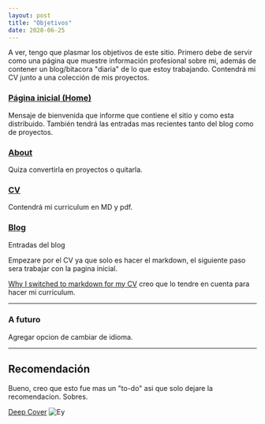 ```yaml
---
layout: post
title: "Objetivos"
date: 2020-06-25
---
```

A ver, tengo que plasmar los objetivos de este sitio. Primero debe de servir como una página que muestre información profesional sobre mi, además de contener un blog/bitacora "diaria" de lo que estoy trabajando. Contendrá mi CV junto a una colección de mis proyectos.

### [Página inicial (Home)](https://maumlz.github.io/)
Mensaje de bienvenida que informe que contiene el sitio y como esta distribuido.
También tendrá las entradas mas recientes tanto del blog como de proyectos.

### [About](https://maumlz.github.io/about)
Quiza convertirla en proyectos o quitarla.

### [CV](https://maumlz.github.io/cv)
Contendrá mi curriculum en MD y pdf.

### [Blog](https://maumlz.github.io/blog)
Entradas del blog


Empezare por el CV ya que solo es hacer el markdown, el siguiente paso sera trabajar con la pagina inicial.

[Why I switched to markdown for my CV](https://elipapa.github.io/blog/why-i-switched-to-markdown-for-my-cv.html) creo que lo tendre en cuenta para hacer mi curriculum.

***
### A futuro
Agregar opcion de cambiar de idioma.

***
## Recomendación
Bueno, creo que esto fue mas un "to-do" asi que solo dejare la recomendacion. Sobres.

[Deep Cover](https://www.youtube.com/watch?v=81535ZYAFFc "OG shit")
![Ey](https://external-content.duckduckgo.com/iu/?u=https%3A%2F%2Ftse1.mm.bing.net%2Fth%3Fid%3DOIP.gj0UmnlWpcCPT7qUeOn9pQHaI6%26pid%3DApi&f=1 "Ey")
